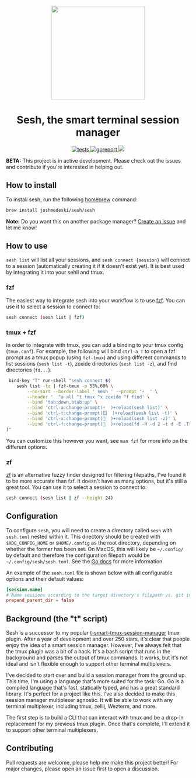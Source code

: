 <p align="center">
  <img width="256" height="256" src="https://github.com/joshmedeski/sesh/blob/main/sesh-icon.png" />
</p>

<h1 align="center">Sesh, the smart terminal session manager</h1>

<p align="center">
  <a href="https://github.com/joshmedeski/sesh/actions/workflows/ci-cd.yml">
    <img alt="tests" src="https://github.com/joshmedeski/sesh/actions/workflows/ci-cd.yml/badge.svg" />
  </a>
  <a href="https://goreportcard.com/report/github.com/joshmedeski/sesh">
    <img alt="goreport" src="https://goreportcard.com/badge/github.com/joshmedeski/sesh" />
  </a>
  <a href="https://opensource.org/licenses/MIT">
    <img src="https://img.shields.io/badge/License-MIT-yellow.svg" />
  </a>
</p>

**BETA:** This project is in active development. Please check out the issues and contribute if you're interested in helping out.

## How to install

To install sesh, run the following [homebrew](https://brew.sh/) command:

```sh
brew install joshmedeski/sesh/sesh
```

**Note:** Do you want this on another package manager? [Create an issue](https://github.com/joshmedeski/sesh/issues/new) and let me know!

## How to use

`sesh list` will list all your sessions, and `sesh connect {session}` will connect to a session (automatically creating it if it doesn't exist yet). It is best used by integrating it into your sehll and tmux.

### fzf

The easiest way to integrate sesh into your workflow is to use [fzf](https://github.com/junegunn/fzf). You can use it to select a session to connect to:

```sh
sesh connect (sesh list | fzf)
```

### tmux + fzf

In order to integrate with tmux, you can add a binding to your tmux config (`tmux.conf`). For example, the following will bind `ctrl-a T` to open a fzf prompt as a tmux popup (using `fzf-tmux`) and using different commands to list sessions (`sesh list -t`), zoxide directories (`sesh list -z`), and find directories (`fd...`).

```sh
 bind-key "T" run-shell "sesh connect $(
	sesh list -tz | fzf-tmux -p 55%,60% \
		--no-sort --border-label ' sesh ' --prompt '⚡  ' \
		--header '  ^a all ^t tmux ^x zoxide ^f find' \
		--bind 'tab:down,btab:up' \
		--bind 'ctrl-a:change-prompt(⚡  )+reload(sesh list)' \
		--bind 'ctrl-t:change-prompt(🪟  )+reload(sesh list -t)' \
		--bind 'ctrl-x:change-prompt(📁  )+reload(sesh list -z)' \
		--bind 'ctrl-f:change-prompt(🔎  )+reload(fd -H -d 2 -t d -E .Trash . ~)'
)"
```

You can customize this however you want, see `man fzf` for more info on the different options.

### zf

[zf](https://github.com/natecraddock/zf) is an alternative fuzzy finder designed for filtering filepaths, I've found it to be more accurate than fzf. It doesn't have as many options, but it's still a great tool. You can use it to select a session to connect to:

```sh
sesh connect (sesh list | zf --height 24)
```

## Configuration

To configure `sesh`, you will need to create a directory called `sesh` with `sesh.toml` nested within it. This directory should be created with `$XDG_CONFIG_HOME` or `$HOME/.config` as the root directory, depending on whether the former has been set. On MacOS, this will likely be `~/.config/` by default and therefore the configuration filepath would be `~/.config/sesh/sesh.toml`. See the [Go docs](https://cs.opensource.google/go/go/+/go1.21.6:src/os/file.go;l=460) for more information.

An example of the `sesh.toml` file is shown below with all configurable options and their default values:

```toml
[session.name]
# Name sessions according to the target directory's filepath vs. git info
prepend_parent_dir = false
```

## Background (the "t" script)

Sesh is a successor to my popular [t-smart-tmux-session-manager](https://github.com/joshmedeski/t-smart-tmux-session-manager) tmux plugin. After a year of development and over 250 stars, it's clear that people enjoy the idea of a smart session manager. However, I've always felt that the tmux plugin was a bit of a hack. It's a bash script that runs in the background and parses the output of tmux commands. It works, but it's not ideal and isn't flexible enough to support other terminal multiplexers.

I've decided to start over and build a session manager from the ground up. This time, I'm using a language that's more suited for the task: Go. Go is a compiled language that's fast, statically typed, and has a great standard library. It's perfect for a project like this. I've also decided to make this session manager multiplexer agnostic. It will be able to work with any terminal multiplexer, including tmux, zellij, Wezterm, and more.

The first step is to build a CLI that can interact with tmux and be a drop-in replacement for my previous tmux plugin. Once that's complete, I'll extend it to support other terminal multiplexers.

## Contributing

Pull requests are welcome, please help me make this project better! For major changes, please open an issue first to open a discussion.
